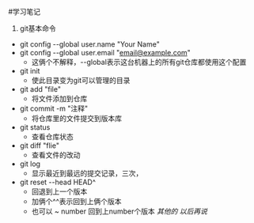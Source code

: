 #学习笔记
1. git基本命令
* git config --global user.name "Your Name"
* git config --global user.email "email@example.com"
    * 这俩个不解释，--global表示这台机器上的所有git仓库都使用这个配置
* git init 
    * 使此目录变为git可以管理的目录
* git add "file"
    * 将文件添加到仓库
* git commit -m "注释"
    * 将仓库里的文件提交到版本库
* git status 
    * 查看仓库状态
* git diff "flie"
    * 查看文件的改动
* git log 
    * 显示最近到最远的提交记录，三次，
* git reset --head HEAD^
    * 回退到上一个版本
    * 加俩个^^表示回到上俩个版本
    * 也可以 ~ number 回到上number个版本 
*其他的*
*以后再说*

